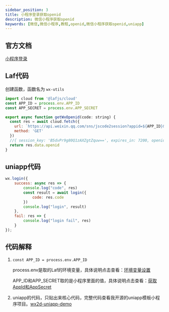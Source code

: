 ```yaml
---
sidebar_position: 3
title: 小程序登录获取openid
description: 微信小程序获取openid
keywords: [微信,微信小程序,教程,openid,微信小程序获取openid,uniapp]
---
```



## 官方文档

[小程序登录](https://developers.weixin.qq.com/miniprogram/dev/OpenApiDoc/user-login/code2Session.html)

## Laf代码

创建函数，函数名为 `wx-utils`

```js
import cloud from '@lafjs/cloud'
const APP_ID = process.env.APP_ID
const APP_SECRET = process.env.APP_SECRET

export async function getWxOpenid(code: string) {
  const res = await cloud.fetch({
    url: `https://api.weixin.qq.com/sns/jscode2session?appid=${APP_ID}&secret=${SECRET}&js_code=${code}&grant_type=authorization_code`,
    method: 'GET'
  })
  //{ session_key: 'B5dvPr9g80Q1zAXZgtZquw==', expires_in: 7200, openid: 'oD3Lz0LqTzTUO5Q-UQfVk_DfC4Qk' }
  return res.data.openid
}

```

## uniapp代码

```js
wx.login({
    success: async res => {
        console.log("code", res)
        const result = await login({
            code: res.code					
        })
        console.log("login", result)
    },
    fail: res => {
        console.log("login fail", res)
    }
});
```

## 代码解释

1. `const APP_ID = process.env.APP_ID`

    process.env是取的Laf的环境变量，具体说明点击查看：[环境变量设置](/docs/laf/env-set)

    APP_ID和APP_SECRET取的是小程序里面的值，具体说明点击查看：[获取AppId和AppSecret](/docs/wechat-mini-program/appid)

2. uniapp的代码，只贴出来核心代码，完整代码查看我开源的uniapp模板小程序项目。[wx2d-uniapp-demo]([https](https://github.com/GetFalse/wx2d-uniapp-demo))
 
